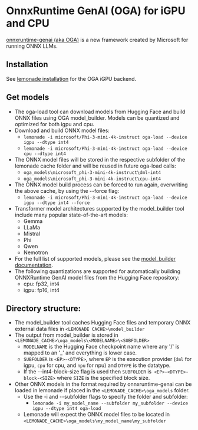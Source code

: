 # OnnxRuntime GenAI (OGA) for iGPU and CPU

[onnxruntime-genai (aka OGA)](https://github.com/microsoft/onnxruntime-genai/tree/main?tab=readme-ov-file) is a new framework created by Microsoft for running ONNX LLMs.

## Installation

See [lemonade installation](https://github.com/onnx/turnkeyml/blob/main/docs/lemonade/getting_started.md#install) for the OGA iGPU backend.

## Get models

- The oga-load tool can download models from Hugging Face and build ONNX files using OGA model_builder.  Models can be quantized and optimized for both igpu and cpu.
- Download and build ONNX model files:
  - `lemonade -i microsoft/Phi-3-mini-4k-instruct oga-load --device igpu --dtype int4`
  - `lemonade -i microsoft/Phi-3-mini-4k-instruct oga-load --device cpu --dtype int4`
- The ONNX model files will be stored in the respective subfolder of the lemonade cache folder and will be reused in future oga-load calls:
  - `oga_models\microsoft_phi-3-mini-4k-instruct\dml-int4`
  - `oga_models\microsoft_phi-3-mini-4k-instruct\cpu-int4`
- The ONNX model build process can be forced to run again, overwriting the above cache, by using the --force flag:
  - `lemonade -i microsoft/Phi-3-mini-4k-instruct oga-load --device igpu --dtype int4 --force`
- Transformer model architectures supported by the model_builder tool include many popular state-of-the-art models:
  - Gemma
  - LLaMa
  - Mistral
  - Phi
  - Qwen
  - Nemotron
- For the full list of supported models, please see the [model_builder documentation](https://github.com/microsoft/onnxruntime-genai/blob/main/src/python/py/models/README.md).
- The following quantizations are supported for automatically building ONNXRuntime GenAI model files from the Hugging Face repository:
  - cpu: fp32, int4
  - igpu: fp16, int4

## Directory structure:
- The model_builder tool caches Hugging Face files and temporary ONNX external data files in `<LEMONADE CACHE>\model_builder`
- The output from model_builder is stored in `<LEMONADE_CACHE>\oga_models\<MODELNAME>\<SUBFOLDER>`
  - `MODELNAME` is the Hugging Face checkpoint name where any '/' is mapped to an '_' and everything is lower case.
  - `SUBFOLDER` is `<EP>-<DTYPE>`, where `EP` is the execution provider (`dml` for igpu, `cpu` for cpu, and `npu` for npu) and `DTYPE` is the datatype.
  - If the --int4-block-size flag is used then `SUBFOLDER` is` <EP>-<DTYPE>-block-<SIZE>` where `SIZE` is the specified block size.
- Other ONNX models in the format required by onnxruntime-genai can be loaded in lemonade if placed in the `<LEMONADE_CACHE>\oga_models` folder.
  - Use the -i and --subfolder flags to specify the folder and subfolder:
    - `lemonade -i my_model_name --subfolder my_subfolder --device igpu --dtype int4 oga-load`
  - Lemonade will expect the ONNX model files to be located in `<LEMONADE_CACHE>\oga_models\my_model_name\my_subfolder`
